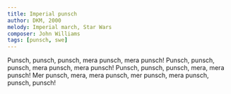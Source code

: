 ```yaml
---
title: Imperial punsch
author: DKM, 2000
melody: Imperial march, Star Wars
composer: John Williams
tags: [punsch, swe]
---
```


Punsch, punsch, punsch, mera punsch, mera punsch!
Punsch, punsch, punsch, mera punsch, mera punsch!
Punsch, punsch, punsch, mera, mera punsch!
Mer punsch, mera, mera punsch,
mer punsch, mera punsch, punsch, punsch!
